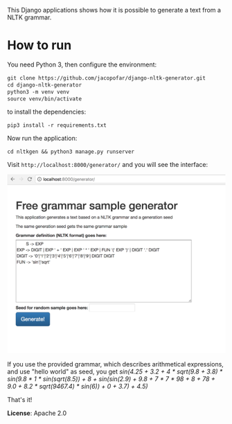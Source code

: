 This Django applications shows how it is possible to generate a text from a NLTK grammar.

How to run
=========

You need Python 3, then configure the environment:
```
git clone https://github.com/jacopofar/django-nltk-generator.git
cd django-nltk-generator
python3 -m venv venv 
source venv/bin/activate
```

to install the dependencies:
```
pip3 install -r requirements.txt
```
Now run the application:
```
cd nltkgen && python3 manage.py runserver
```

Visit `http://localhost:8000/generator/` and you will see the interface:

![alt text](https://github.com/jacopofar/django-nltk-generator/raw/master/screen.png "What you should see in your browser")

If you use the provided grammar, which describes arithmetical expressions, and use "hello world" as seed, you get *sin(4.25 + 3.2 + 4 * sqrt(9.8 + 3.8) * sin(9.8 * 1 * sin(sqrt(8.5)) + 8 + sin(sin(2.9) + 9.8 + 7 * 7 * 98 + 8 + 78 + 9.0 + 8.2 * sqrt(9467.4) * sin(6)) + 0 + 3.7) + 4.5)*

That's it!

__License__: Apache 2.0